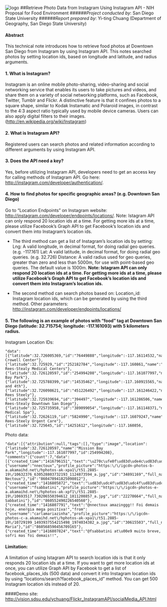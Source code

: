 ![logo](http://humandynamics.sdsu.edu/images/HDMA_Logo.png)
##Retrieve Photo Data from Instagram Using Instagram API - NIH Proposal for Food Environment
######*Project conducted by*: San Diego State University
######*Report prepared by*: Yi-ting Chuang (Department of Geography, San Diego State University)
#### Abstract
This technical note introduces how to retrieve food photos at Downtown San Diego from Instagram by using Instagram API. This notes searched photos by setting location ids, based on longitude and latitude, and radius arguments.

#### 1.	What is Instagram?
Instagram is an online mobile photo-sharing, video-sharing and social networking service that enables its users to take pictures and videos, and share them on a variety of social networking platforms, such as Facebook, Twitter, Tumblr and Flickr. A distinctive feature is that it confines photos to a square shape, similar to Kodak Instamatic and Polaroid images, in contrast to the 4:3 aspect ratio typically used by mobile device cameras. Users can also apply digital filters to their images. (http://en.wikipedia.org/wiki/Instagram)

#### 2.	What is Instagram API?
Registered users can search photos and related information according to different arguments by using Instagram API.

#### 3.	Does the API need a key?
Yes, before utilizing Instagram API, developers need to get an access key for calling methods of Instagram API. Go here: http://instagram.com/developer/authentication/.

#### 4.	How to find photos for specific geographic areas? (e.g. Downtown San Diego)
Go to “Location Endpoints” on Instagram website: http://instagram.com/developer/endpoints/locations/.
Note: Istagram API can only respond 20 location ids at a time. For getting more ids at a time, please utilize Facebook’s Graph API to get Facebook’s location ids and convert them into Instagram’s location ids.
- The third method can get a list of Instagram’s location ids by setting:
Lng: A valid longitude, in decimal format, for doing radial geo queries. (e.g. -117.161)
Lat: A valid latitude, in decimal format, for doing radial geo queries. (e.g. 32.726)
Distance: A valid radius used for geo queries, greater than zero and less than 5000m, for use with point-based geo queries. The default value is 1000m. **Note: Istagram API can only respond 20 location ids at a time. For getting more ids at a time, please utilize Facebook’s Graph API to get Facebook’s location ids and convert them into Instagram’s location ids.**

- The second method can search photos based on:
Location_id: Instagram location ids, which can be generated by using the third method. 
Other parameters: http://instagram.com/developer/endpoints/locations/

#### 5.	The following is an example of photos with **“food”** tag at **Downtown San Diego (latitude: 32.715754; longitude: -117.161093)** with **5 kilometers** radius.
Instagram Location IDs:
```
"data":[{"latitude":32.726005369,"id":"76449888","longitude":-117.16114532,"name":"Areta Crowell Center"},
{"latitude":32.725929,"id":"252182784","longitude":-117.160861,"name":"Sharp Rees-Stealy Medical Centers"},
{"latitude":32.726120597,"id":"254994208","longitude":-117.161077997,"name":"Mission Bay Park"},
{"latitude":32.725788399,"id":"14535462","longitude":-117.160915565,"name":"Hawthorn and 4th"},
{"latitude":32.726098621,"id":"451226492","longitude":-117.161246422,"name":"Sharp Rees Steely"},
{"latitude":32.725939694,"id":"394497","longitude":-117.161286506,"name":"Sharp Rees-Stealy Downtown San Diego"},
{"latitude":32.725735958,"id":"389099054","longitude":-117.161148371,"name":"Siti Medical Spa"},
{"latitude":32.72626119,"id":"5824990","longitude":-117.16079247,"name":"Sharp Rees-Steely Urgent Care"},
{"latitude":32.725645,"id":"14251612","longitude":-117.160856,
```
Photo data:
```
"data":[{"attribution":null,"tags":[],"type":"image","location":{"latitude":32.726120597,"name":"Mission Bay Park","longitude":-117.161077997,"id":254994208},
"comments":{"count":7,"data":[{"created_time":"1416796151","text":"\u270c\ufe0f\ud83d\ude4c\ud83d\udcaa\ud83d\udd1d","from":{"username":"nnectoux","profile_picture":"https:\/\/igcdn-photos-b-a.akamaihd.net\/hphotos-ak-xpa1\/t51.2885-19\/10632376_630528803732193_1124873594_a.jpg","id":"34891169","full_name":"Nelson Nectoux"},"id":"860470941825098012"},
{"created_time":"1416805872","text":"\ud83d\udc4f\ud83d\udc4f\ud83d\udc4f","from":{"username":"fsabbatini","profile_picture":"https:\/\/igcdn-photos-e-a.akamaihd.net\/hphotos-ak-xpf1\/t51.2885-19\/10693517_730206550394612_1811208857_a.jpg","id":"22278664","full_name":"Freddy Sabbatini"},"id":"860552490226540560"},
{"created_time":"1416807791","text":"@nnectoux amazinggg!! Foi demais  hoje, energia mega positiva!","from":{"username":"carlamariazinha","profile_picture":"https:\/\/igcdn-photos-c-a.akamaihd.net\/hphotos-ak-xpa1\/t51.2885-19\/10729199_1493937554215498_1974034382_a.jpg","id":"30615503","full_name":"Carla Maria"},"id":"860568590456709165"},
{"created_time":"1416807824","text":"@fsabbatini at\u00e9 muito breve, sofri mas foi demais!!",
```
#### Limitation: 
 A limitation of using Istagram API to search location ids is that it only responds 20 location ids at a time. If you want to get more location ids at once, you can utilize Graph API by Facebook to get a list of facebook_places_ids (500 data) and convert it into Instagram location ids by using “locations/search?facebook_places_id” method. You can get 500 Instagram location ids instead of 20.

####Demo site: http://vision.sdsu.edu/ychuang/Flickr_InstagramAPI/socialMedia_API.html
